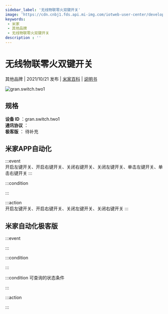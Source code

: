 ```yaml
---
sidebar_label: '无线物联零火双键开关'
image: 'https://cdn.cnbj1.fds.api.mi-img.com/iotweb-user-center/developer_16790479057583ZbZPTQX.png?GalaxyAccessKeyId=AKVGLQWBOVIRQ3XLEW&Expires=9223372036854775807&Signature=BHuZ+fLcjam4RZdiIlQJ1c9UArE='
keywords: 
 - 米家
 - 其他品牌
 - 无线物联零火双键开关
description : ''
---
```

# 无线物联零火双键开关

其他品牌 | 2021/10/21 发布 | [米家百科](https://home.mi.com/webapp/content/baike/product/index.html?model=gran.switch.two1) | [说明书](https://home.mi.com/views/introduction.html?model=gran.switch.two1&region=cn)

![gran.switch.two1](https://cdn.cnbj1.fds.api.mi-img.com/iotweb-user-center/developer_16790479057583ZbZPTQX.png?GalaxyAccessKeyId=AKVGLQWBOVIRQ3XLEW&Expires=9223372036854775807&Signature=BHuZ+fLcjam4RZdiIlQJ1c9UArE=)

## 规格  
> 
**设备 ID** ：gran.switch.two1  
**通讯协议** ：  
**极客版**  ： 待补充 


## 米家APP自动化  

:::event  
开启左键开关、开启右键开关、关闭右键开关、关闭左键开关、单击左键开关、单击右键开关
:::

:::condition  

:::

:::action   
开启左键开关、开启右键开关、关闭左键开关、关闭右键开关
:::

## 米家自动化极客版  

:::event  

:::

:::condition  

:::

:::condition 可查询的状态条件  

:::

:::action  

:::

        
